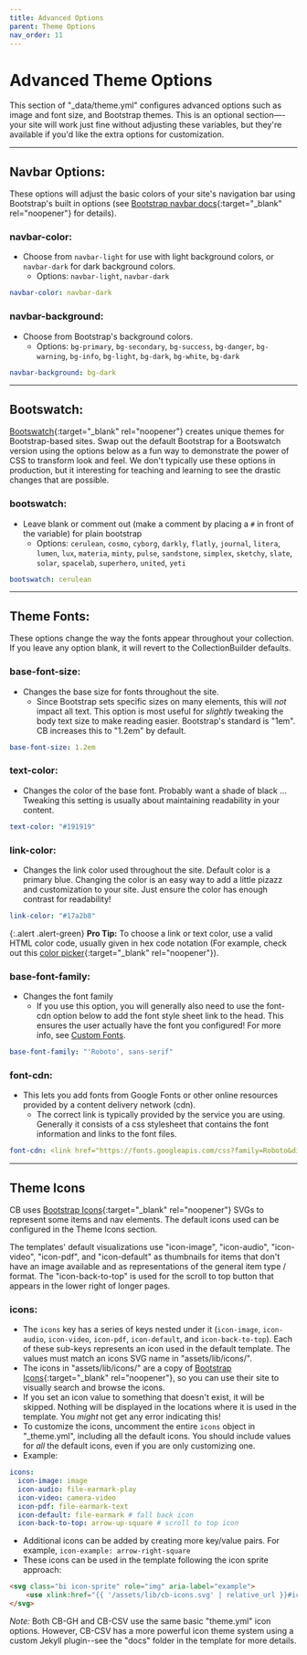 ```yaml
---
title: Advanced Options
parent: Theme Options
nav_order: 11
---
```


# Advanced Theme Options

This section of "_data/theme.yml" configures advanced options such as image and font size, and Bootstrap themes. 
This is an optional section—-your site will work just fine without adjusting these variables, but they're available if you'd like the extra options for customization.

------

## Navbar Options:

These options will adjust the basic colors of your site's navigation bar using Bootstrap's built in options (see [Bootstrap navbar docs](https://getbootstrap.com/docs/5.1/components/navbar/){:target="_blank" rel="noopener"} for details).

### navbar-color: 

- Choose from `navbar-light` for use with light background colors, or `navbar-dark` for dark background colors.
	- Options: `navbar-light`, `navbar-dark`

```yaml
navbar-color: navbar-dark
```

### navbar-background: 

- Choose from Bootstrap's background colors.
	- Options: `bg-primary`, `bg-secondary`, `bg-success`, `bg-danger`, `bg-warning`, `bg-info`, `bg-light`, `bg-dark`, `bg-white`, `bg-dark`

```yaml
navbar-background: bg-dark
```

---------

## Bootswatch:

[Bootswatch](https://bootswatch.com/){:target="_blank" rel="noopener"} creates unique themes for Bootstrap-based sites. 
Swap out the default Bootstrap for a Bootswatch version using the options below as a fun way to demonstrate the power of CSS to transform look and feel. 
We don't typically use these options in production, but it interesting for teaching and learning to see the drastic changes that are possible.

### bootswatch: 

- Leave blank or comment out (make a comment by placing a `#` in front of the variable) for plain bootstrap
	- Options: `cerulean`, `cosmo`, `cyborg`, `darkly`, `flatly`, `journal`, `litera`, `lumen`, `lux`, `materia`, `minty`, `pulse`, `sandstone`, `simplex`, `sketchy`, `slate`, `solar`, `spacelab`, `superhero`, `united`, `yeti`

```yaml
bootswatch: cerulean
```

------------

## Theme Fonts:

These options change the way the fonts appear throughout your collection. 
If you leave any option blank, it will revert to the CollectionBuilder defaults.

### base-font-size: 

- Changes the base size for fonts throughout the site. 
	- Since Bootstrap sets specific sizes on many elements, this will *not* impact all text. This option is most useful for *slightly* tweaking the body text size to make reading easier. Bootstrap's standard is "1em". CB increases this to "1.2em" by default.

```yaml
base-font-size: 1.2em
```

### text-color: 

- Changes the color of the base font. Probably want a shade of black ... Tweaking this setting is usually about maintaining readability in your content.

```yaml
text-color: "#191919"
```

### link-color: 

- Changes the link color used throughout the site. Default color is a primary blue. Changing the color is an easy way to add a little pizazz and customization to your site. Just ensure the color has enough contrast for readability!

```yaml
link-color: "#17a2b8"
```

{:.alert .alert-green}
**Pro Tip:** To choose a link or text color, use a valid HTML color code, usually given in hex code notation (For example, check out this [color picker](https://www.w3schools.com/colors/colors_picker.asp){:target="_blank" rel="noopener"}).

### base-font-family: 

- Changes the font family
	- If you use this option, you will generally also need to use the font-cdn option below to add the font style sheet link to the head. This ensures the user actually have the font you configured! For more info, see [Custom Fonts](/cb-docs/docs/advanced/add-font/).

```yaml
base-font-family: "'Roboto', sans-serif"
```

### font-cdn: 

- This lets you add fonts from Google Fonts or other online resources provided by a content delivery network (cdn). 
	- The correct link is typically provided by the service you are using. Generally it consists of a css stylesheet that contains the font information and links to the font files.

```yaml
font-cdn: <link href="https://fonts.googleapis.com/css?family=Roboto&display=swap" rel="stylesheet">
```

-------------

## Theme Icons

CB uses [Bootstrap Icons](https://icons.getbootstrap.com/){:target="_blank" rel="noopener"} SVGs to represent some items and nav elements. 
The default icons used can be configured in the Theme Icons section. 

The templates' default visualizations use "icon-image", "icon-audio", "icon-video", "icon-pdf", and "icon-default" as thumbnails for items that don't have an image available and as representations of the general item type / format. 
The "icon-back-to-top" is used for the scroll to top button that appears in the lower right of longer pages.

### icons: 

- The `icons` key has a series of keys nested under it (`icon-image`, `icon-audio`, `icon-video`, `icon-pdf`, `icon-default`, and `icon-back-to-top`). Each of these sub-keys represents an icon used in the default template. The values must match an icons SVG name in "assets/lib/icons/". 
- The icons in "assets/lib/icons/" are a copy of [Bootstrap Icons](https://icons.getbootstrap.com/){:target="_blank" rel="noopener"}, so you can use their site to visually search and browse the icons. 
- If you set an icon value to something that doesn't exist, it will be skipped. Nothing will be displayed in the locations where it is used in the template. You *might* not get any error indicating this!
- To customize the icons, uncomment the entire `icons` object in "_theme.yml", including all the default icons. You should include values for *all* the default icons, even if you are only customizing one. 
- Example:

```yaml
icons: 
  icon-image: image
  icon-audio: file-earmark-play
  icon-video: camera-video
  icon-pdf: file-earmark-text 
  icon-default: file-earmark # fall back icon
  icon-back-to-top: arrow-up-square # scroll to top icon
```

- Additional icons can be added by creating more key/value pairs. For example, `icon-example: arrow-right-square`
- These icons can be used in the template following the icon sprite approach:

```html
<svg class="bi icon-sprite" role="img" aria-label="example">
	<use xlink:href="{{ '/assets/lib/cb-icons.svg' | relative_url }}#icon-example"/>
</svg>
```

*Note:* Both CB-GH and CB-CSV use the same basic "theme.yml" icon options. 
However, CB-CSV has a more powerful icon theme system using a custom Jekyll plugin--see the "docs" folder in the template for more details.
